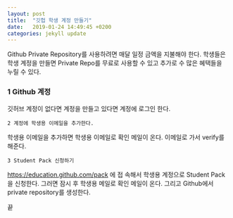 ```yaml
---
layout: post
title:  "깃헙 학생 계정 만들기"
date:   2019-01-24 14:49:45 +0200
categories: jekyll update
---
```

Github Private Repository를 사용하려면 매달 일정 금액을 지불해야 한다. 학생들은 학생 계정을 만들면 Private Repo를 무료로 사용할 수 있고 추가로 수 많은 혜택들을 누릴 수 있다. 

<h3>1 Github 계정</h3>
깃허브 계정이 없다면 계정을 만들고 있다면 계정에 로그인 한다.

`2 계정에 학생용 이메일을 추가한다.`

학생용 이메일을 추가하면 학생용 이메일로 확인 메일이 온다. 
이메일로 가서 verify를 해준다.

`3 Student Pack 신청하기`

https://education.github.com/pack 에 접
속해서 학생용 계정으로 Student Pack을 신청한다.
그러면 잠시 후 학생용 메일로 확인 메일이 온다.
그리고 Github에서 private repository를 생성한다.

끝

